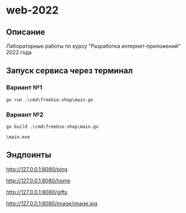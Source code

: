 # web-2022

## Описание
Лабораторные работы по курсу "Разработка интернет-приложений" 2022 года

## Запуск сервиса через терминал

### Вариант №1
`go run .\cmd\freebie-shop\main.go`

### Вариант №2
`go build .\cmd\freebie-shop\main.go`

`\main.exe`

## Эндпоинты
http://127.0.0.1:8080/ping

http://127.0.0.1:8080/home

http://127.0.0.1:8080/gifts

http://127.0.0.1:8080/image/image.jpg






